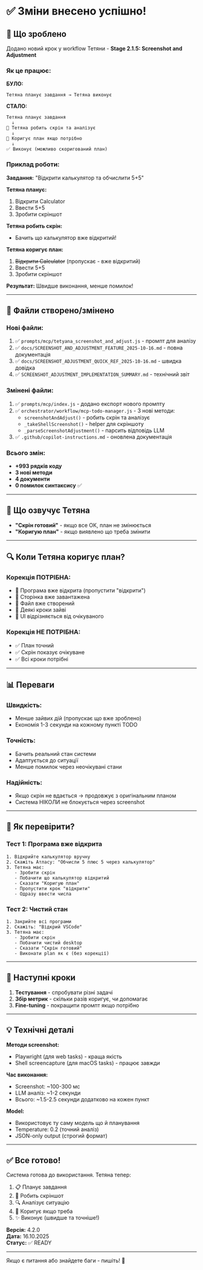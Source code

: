 # ✅ Зміни внесено успішно!

## 🎯 Що зроблено

Додано новий крок у workflow Тетяни - **Stage 2.1.5: Screenshot and Adjustment**

### Як це працює:

**БУЛО:**
```
Тетяна планує завдання → Тетяна виконує
```

**СТАЛО:**
```
Тетяна планує завдання 
  ↓
📸 Тетяна робить скрін та аналізує
  ↓
🔧 Коригує план якщо потрібно
  ↓
✅ Виконує (можливо скоригований план)
```

### Приклад роботи:

**Завдання:** "Відкрити калькулятор та обчислити 5+5"

**Тетяна планує:**
1. Відкрити Calculator
2. Ввести 5+5
3. Зробити скріншот

**Тетяна робить скрін:**
- Бачить що калькулятор вже відкритий!

**Тетяна коригує план:**
1. ~~Відкрити Calculator~~ (пропускає - вже відкритий)
2. Ввести 5+5
3. Зробити скріншот

**Результат:** Швидше виконання, менше помилок!

---

## 📄 Файли створено/змінено

### Нові файли:
1. ✅ `prompts/mcp/tetyana_screenshot_and_adjust.js` - промпт для аналізу
2. ✅ `docs/SCREENSHOT_AND_ADJUSTMENT_FEATURE_2025-10-16.md` - повна документація
3. ✅ `docs/SCREENSHOT_ADJUSTMENT_QUICK_REF_2025-10-16.md` - швидка довідка
4. ✅ `SCREENSHOT_ADJUSTMENT_IMPLEMENTATION_SUMMARY.md` - технічний звіт

### Змінені файли:
1. ✅ `prompts/mcp/index.js` - додано експорт нового промпту
2. ✅ `orchestrator/workflow/mcp-todo-manager.js` - 3 нові методи:
   - `screenshotAndAdjust()` - робить скрін та аналізує
   - `_takeShellScreenshot()` - helper для скріншоту
   - `_parseScreenshotAdjustment()` - парсить відповідь LLM
3. ✅ `.github/copilot-instructions.md` - оновлена документація

### Всього змін:
- **+993 рядків коду**
- **3 нові методи**
- **4 документи**
- **0 помилок синтаксису** ✅

---

## 🎤 Що озвучує Тетяна

- **"Скрін готовий"** - якщо все ОК, план не змінюється
- **"Коригую план"** - якщо виявлено що треба змінити

---

## 🔍 Коли Тетяна коригує план?

### Корекція ПОТРІБНА:
- 🔴 Програма вже відкрита (пропустити "відкрити")
- 🔴 Сторінка вже завантажена
- 🔴 Файл вже створений
- 🔴 Деякі кроки зайві
- 🔴 UI відрізняється від очікуваного

### Корекція НЕ ПОТРІБНА:
- ✅ План точний
- ✅ Скрін показує очікуване
- ✅ Всі кроки потрібні

---

## 📊 Переваги

### Швидкість:
- Менше зайвих дій (пропускає що вже зроблено)
- Економія 1-3 секунди на кожному пункті TODO

### Точність:
- Бачить реальний стан системи
- Адаптується до ситуації
- Менше помилок через неочікувані стани

### Надійність:
- Якщо скрін не вдається → продовжує з оригінальним планом
- Система НІКОЛИ не блокується через screenshot

---

## 🧪 Як перевірити?

### Тест 1: Програма вже відкрита
```
1. Відкрийте калькулятор вручну
2. Скажіть Атласу: "Обчисли 5 плюс 5 через калькулятор"
3. Тетяна має:
   - Зробити скрін
   - Побачити що калькулятор відкритий
   - Сказати "Коригую план"
   - Пропустити крок "відкрити"
   - Одразу ввести числа
```

### Тест 2: Чистий стан
```
1. Закрийте всі програми
2. Скажіть: "Відкрий VSCode"
3. Тетяна має:
   - Зробити скрін
   - Побачити чистий desktop
   - Сказати "Скрін готовий"
   - Виконати plan як є (без корекції)
```

---

## 🚀 Наступні кроки

1. **Тестування** - спробувати різні задачі
2. **Збір метрик** - скільки разів коригує, чи допомагає
3. **Fine-tuning** - покращити промпт якщо потрібно

---

## 💡 Технічні деталі

**Методи screenshot:**
- Playwright (для web tasks) - краща якість
- Shell screencapture (для macOS tasks) - працює завжди

**Час виконання:**
- Screenshot: ~100-300 мс
- LLM аналіз: ~1-2 секунди
- Всього: ~1.5-2.5 секунди додатково на кожен пункт

**Model:**
- Використовує ту саму модель що й планування
- Temperature: 0.2 (точний аналіз)
- JSON-only output (строгий формат)

---

## ✅ Все готово!

Система готова до використання. Тетяна тепер:
1. 📋 Планує завдання
2. 📸 Робить скріншот
3. 🔍 Аналізує ситуацію
4. 🔧 Коригує якщо треба
5. ✨ Виконує (швидше та точніше!)

**Версія:** 4.2.0  
**Дата:** 16.10.2025  
**Статус:** ✅ READY

---

Якщо є питання або знайдете баги - пишіть! 🚀
